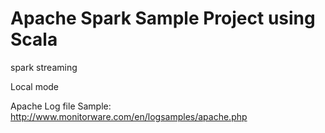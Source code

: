 # Apache Spark Sample Project using Scala

spark streaming

Local mode

Apache Log file Sample: http://www.monitorware.com/en/logsamples/apache.php


